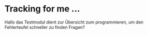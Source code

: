 # Tracking for me ...

Hallo 
das Testmodul dient zur Übersicht zum programmieren, um den Fehlerteufel schneller zu finden
Fragen?
